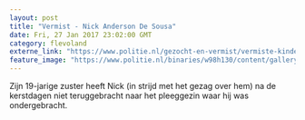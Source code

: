 ```yaml
---
layout: post
title: "Vermist - Nick Anderson De Sousa"
date: Fri, 27 Jan 2017 23:02:00 GMT
category: flevoland
externe_link: "https://www.politie.nl/gezocht-en-vermist/vermiste-kinderen/2004/december/nick-anderson-de-sousa.html"
feature_image: "https://www.politie.nl/binaries/w98h130/content/gallery/politie/vermist/vermiste-kinderen/2004/december/nick-anderson-de-sousa.jpg"
---
```


Zijn 19-jarige zuster heeft Nick (in strijd met het gezag over hem) na de kerstdagen niet teruggebracht naar het pleeggezin waar hij was ondergebracht.
